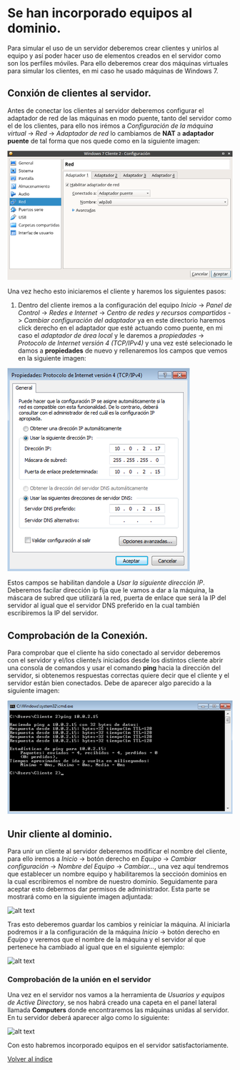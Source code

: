 # Se han incorporado equipos al dominio.

Para simular el uso de un servidor deberemos crear clientes y unirlos al equipo y así poder hacer uso de elementos creados en el servidor como son los perfiles móviles. Para ello deberemos crear dos máquinas virtuales para simular los clientes, en mi caso he usado máquinas de Windows 7.

## Conxión de clientes al servidor.

Antes de conectar los clientes al servidor deberemos configurar el adaptador de red de las máquinas en modo puente, tanto del servidor como el de los clientes, para ello nos irémos a *Configuración de la máquina virtual* -> *Red* -> *Adaptador de red* lo cambiamos de **NAT** a **adaptador puente** de tal forma que nos quede como en la siguiente imagen:

![alt text](https://github.com/raframmed/administracion_del_acceso_al_dominio/blob/master/assets/images/a/red_cliente.png "adaptador de red")  

Una vez hecho esto iniciaremos el cliente y haremos los siguientes pasos:

1. Dentro del cliente iremos a la configuración del equipo *Inicio* -> *Panel de Control* -> *Redes e Internet* -> *Centro de redes y recursos compartidos* -> *Cambiar configuración del adaptador* ya en este directorio haremos click derecho en el adaptador que esté actuando como puente, en mi caso el *adaptador de área local* y le daremos a *propiedades* -> *Protocolo de Internet versión 4 (TCP/IPv4)* y una vez esté selecionado le damos a **propiedades** de nuevo y rellenaremos los campos que vemos en la siguiente imagen:

![alt text](https://github.com/raframmed/administracion_del_acceso_al_dominio/blob/master/assets/images/a/configuracion_ip.png "ip")  

Estos campos se habilitan dandole a *Usar la siguiente dirección IP*. Deberemos facilar dirección ip fija que le vamos a dar a la máquina, la máscara de subred que utilizará la red, puerta de enlace que será la IP del servidor al igual que el servidor DNS preferido en la cual también escribiremos la IP del servidor.

## Comprobación de la Conexión.

Para comprobar que el cliente ha sido conectado al servidor deberemos con el servidor y el/los cliente/s iniciados desde los distintos cliente abrir una consola de comandos y usar el comando **ping** hacia la dirección del servidor, si obtenemos respuestas correctas quiere decir que el cliente y el servidor están bien conectados. Debe de aparecer algo parecido a la siguiente imagen:

![alt text](https://github.com/raframmed/administracion_del_acceso_al_dominio/blob/master/assets/images/a/ping_cliente_servidor.png "ping")  
## Unir cliente al dominio.

Para unir un cliente al servidor deberemos modificar el nombre del cliente, para ello iremos a *Inicio* -> botón derecho en *Equipo* -> *Cambiar configuración* -> *Nombre del Equipo* -> *Cambiar...*, una vez aquí tendremos que establecer un nombre  equipo y habilitaremos la seccioón dominios en la cual escribiremos el nombre de nuestro dominio. Seguidamente para aceptar esto debermos dar permisos de administrador. Esta parte se mostrará como en la siguiente imagen adjuntada:

![alt text](https://github.com/raframmed/administracion_del_acceso_al_dominio/blob/master/assets/images/a/añadiendo_dominio_al_cliente(reiniciar).png "cambio de nombre del equipo")  

Tras esto deberemos guardar los cambios y reiniciar la máquina. Al iniciarla podremos ir a la configuración de la máquina *Inicio* -> botón derecho en *Equipo* y veremos que el nombre de la máquina y el servidor al que pertenece ha cambiado al igual que en el siguiente ejemplo:

![alt text](https://github.com/raframmed/administracion_del_acceso_al_dominio/blob/master/assets/images/a/comprobación_inicio_sesion.png "comprobacion nombre equipo")

### Comprobación de la unión en el servidor

Una vez en el servidor nos vamos a la herramienta de *Usuarios y equipos de Active Directory*, se nos habrá creado una capeta en el panel lateral llamada **Computers** donde encontraremos las máquinas unidas al servidor. En tu servidor deberá aparecer algo como lo siguiente:

![alt text](https://github.com/raframmed/administracion_del_acceso_al_dominio/blob/master/assets/images/a/clientes_añadidos.png "comprobacion de unio con el servidor")

Con esto habremos incorporado equipos en el servidor satisfactoriamente.

[Volver al índice](https://github.com/raframmed/administracion_de_dominios)

